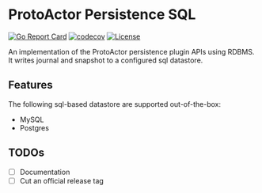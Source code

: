 # ProtoActor Persistence SQL

[![Go Report Card](https://goreportcard.com/badge/github.com/Tochemey/protoactor-persistence-sql)](https://goreportcard.com/report/github.com/Tochemey/protoactor-persistence-sql)
[![codecov](https://codecov.io/gh/Tochemey/protoactor-persistence-sql/branch/master/graph/badge.svg?token=HVCXK21FQU)](https://codecov.io/gh/Tochemey/protoactor-persistence-sql)
[![License](https://img.shields.io/badge/License-Apache%202.0-blue.svg)](https://opensource.org/licenses/Apache-2.0)

An implementation of the ProtoActor persistence plugin APIs using RDBMS. It writes journal and snapshot to a configured
sql datastore.

## Features

The following sql-based datastore are supported out-of-the-box:

- MySQL
- Postgres

## TODOs

- [ ] Documentation
- [ ] Cut an official release tag